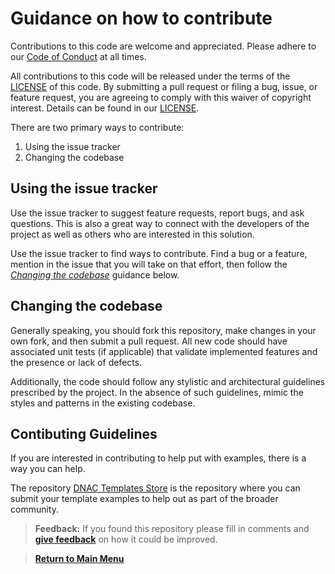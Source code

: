 # Guidance on how to contribute

Contributions to this code are welcome and appreciated.
Please adhere to our [Code of Conduct](./CODE_OF_CONDUCT.md) at all times.

All contributions to this code will be released under the terms of the [LICENSE](./LICENSE) of this code. By submitting a pull request or filing a bug, issue, or feature request, you are agreeing to comply with this waiver of copyright interest. Details can be found in our [LICENSE](./LICENSE).

There are two primary ways to contribute:

1. Using the issue tracker
2. Changing the codebase


## Using the issue tracker

Use the issue tracker to suggest feature requests, report bugs, and ask questions. This is also a great way to connect with the developers of the project as well as others who are interested in this solution.

Use the issue tracker to find ways to contribute. Find a bug or a feature, mention in the issue that you will take on that effort, then follow the _[Changing the codebase](./CONTRIBUTING.md#changing-the-codebase)_ guidance below.


## Changing the codebase

Generally speaking, you should fork this repository, make changes in your own fork, and then submit a pull request. All new code should have associated unit tests (if applicable) that validate implemented features and the presence or lack of defects.

Additionally, the code should follow any stylistic and architectural guidelines prescribed by the project. In the absence of such guidelines, mimic the styles and patterns in the existing codebase.

## Contibuting Guidelines

If you are interested in contributing to help put with examples, there is a way you can help.

The repository [DNAC Templates Store](https://github.com/kebaldwi/DNAC-Templates-Store#dnac-templates-store) is the repository where you can submit your template examples to help out as part of the broader community.

> **Feedback:** If you found this repository please fill in comments and [**give feedback**](https://app.smartsheet.com/b/form/f75ce15c2053435283a025b1872257fe) on how it could be improved.

> [**Return to Main Menu**](./README.md)